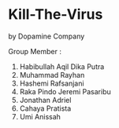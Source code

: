 # Kill-The-Virus
by Dopamine Company

Group Member :

1. Habibullah Aqil Dika Putra
2. Muhammad Rayhan
3. Hashemi Rafsanjani
4. Raka Pindo Jeremi Pasaribu
5. Jonathan Adriel
6. Cahaya Pratista
7. Umi Anissah

